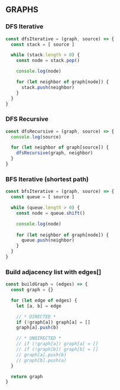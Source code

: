 ## GRAPHS

### DFS Iterative
```javascript
const dfsIterative = (graph, source) => {
  const stack = [ source ]

  while (stack.length > 0) {
    const node = stack.pop()

    console.log(node)

    for (let neighbor of graph[node]) {
      stack.push(neighbor)
    }
  }
}
```

### DFS Recursive
```javascript
const dfsRecursive = (graph, source) => {
  console.log(source)

  for (let neighbor of graph[source]) {
    dfsRecursive(graph, neighbor)
  }
}
```

### BFS Iterative (shortest path)
```javascript
const bfsIterative = (graph, source) => {
  const queue = [ source ]

  while (queue.length > 0) {
    const node = queue.shift()

    console.log(node)
    
    for (let neighbor of graph[node]) {
      queue.push(neighbor)
    }
  }
}
```

### Build  adjacency list with edges[]
```javascript
const buildGraph = (edges) => {
  const graph = {}

  for (let edge of edges) {
    let [a, b] = edge

    // * DIRECTED *
    if (!graph[a]) graph[a] = []
    graph[a].push(b)

    // * UNDIRECTED *
    // if (!graph[a]) graph[a] = []
    // if (!graph[b]) graph[b] = []
    // graph[a].push(b)
    // graph[b].push(a)
  }

  return graph
}
```

### 
```javascript
```

### 
```javascript
```

### 
```javascript
```